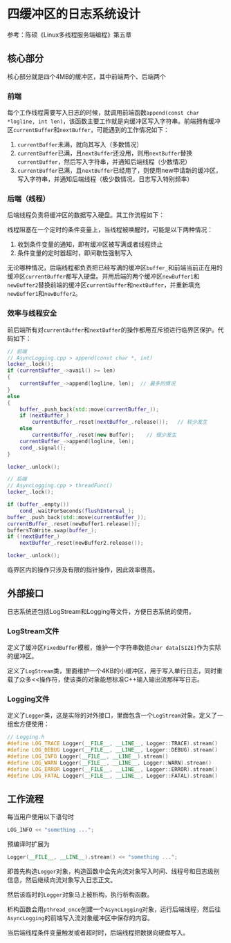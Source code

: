 # 四缓冲区的日志系统设计

参考：陈硕《Linux多线程服务端编程》第五章



## 核心部分

核心部分就是四个4MB的缓冲区，其中前端两个、后端两个

### 前端

每个工作线程需要写入日志的时候，就调用前端函数`append(const char *logline, int len)`，该函数主要工作就是向缓冲区写入字符串。前端拥有缓冲区`currentBuffer`和`nextBuffer`，可能遇到的工作情况如下：

1. `currentBuffer`未满，就向其写入（多数情况）
2. `currentBuffer`已满，且`nextBuffer`还没用，则用`nextBuffer`替换`currentBuffer`，然后写入字符串，并通知后端线程（少数情况）
3. `currentBuffer`已满，且`nextBuffer`已经用了，则使用new申请新的缓冲区，写入字符串，并通知后端线程（极少数情况，日志写入特别频率）

### 后端（线程）

后端线程负责将缓冲区的数据写入硬盘。其工作流程如下：

线程阻塞在一个定时的条件变量上，当线程被唤醒时，可能是以下两种情况：

1. 收到条件变量的通知，即有缓冲区被写满或者线程终止
2. 条件变量的定时器超时，即间歇性强制写入

无论哪种情况，后端线程都负责把已经写满的缓冲区`buffer_`和前端当前正在用的缓冲区`currentBuffer`都写入硬盘。并用后端的两个缓冲区`newBuffer1`和`newBuffer2`替换前端的缓冲区`currentBuffer`和`nextBuffer`，并重新填充`newBuffer1`和`newBuffer2`。

### 效率与线程安全

前后端所有对`currentBuffer`和`nextBuffer`的操作都用互斥锁进行临界区保护。代码如下：

```c++
// 前端
// AsyncLogging.cpp > append(const char *, int)
locker_.lock();
if (currentBuffer_->avail() >= len)
{
    currentBuffer_->append(logline, len);  // 最多的情况
}
else
{
    buffer_.push_back(std::move(currentBuffer_));
    if (nextBuffer_)
        currentBuffer_.reset(nextBuffer_.release());   // 较少发生
    else
        currentBuffer_.reset(new Buffer);    // 很少发生
    currentBuffer_->append(logline, len);
    cond_.signal();
}

locker_.unlock();
```

```c++
// 后端
// AsyncLogging.cpp > threadFunc()
locker_.lock();

if (buffer_.empty())
    cond_.waitForSeconds(flushInterval_);
buffer_.push_back(std::move(currentBuffer_));
currentBuffer_.reset(newBuffer1.release());
buffersToWrite.swap(buffer_);
if (!nextBuffer_)
    nextBuffer_.reset(newBuffer2.release());

locker_.unlock();
```

临界区内的操作只涉及有限的指针操作，因此效率很高。



## 外部接口

日志系统还包括LogStream和Logging等文件，方便日志系统的使用。

### LogStream文件

定义了缓冲区`FixedBuffer`模板，维护一个字符串数组`char data[SIZE]`作为实际的缓冲区。

定义了`LogStream`类，里面维护一个4KB的小缓冲区，用于写入单行日志，同时重载了众多<<操作符，使该类的对象能想标准C++输入输出流那样写日志。

### Logging文件

定义了`Logger`类，这是实际的对外接口，里面包含一个`LogStream`对象。定义了一组宏方便使用：

```c++
// Logging.h
#define LOG_TRACE Logger(__FILE__, __LINE__, Logger::TRACE).stream()
#define LOG_DEBUG Logger(__FILE__, __LINE__, Logger::DEBUG).stream()
#define LOG_INFO Logger(__FILE__, __LINE__).stream()
#define LOG_WARN Logger(__FILE__, __LINE__, Logger::WARN).stream()
#define LOG_ERROR Logger(__FILE__, __LINE__, Logger::ERROR).stream()
#define LOG_FATAL Logger(__FILE__, __LINE__, Logger::FATAL).stream()
```



## 工作流程

每当用户使用以下语句时

```c++
LOG_INFO << "something ...";
```

预编译时扩展为

```c++
Logger(__FILE__, __LINE__).stream() << "something ...";
```

即首先构造`Logger`对象，构造函数中会先向流对象写入时间、线程号和日志级别信息，然后继续向流对象写入日志正文。

然后该临时的`Logger`对象马上被析构，执行析构函数。

析构函数会用`pthread_once`创建一个`AsyncLogging`对象，运行后端线程，然后往`AsyncLogging`的前端写入流对象缓冲区中保存的内容。

当后端线程条件变量触发或者超时时，后端线程把数据向硬盘写入。
